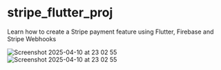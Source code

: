 # stripe_flutter_proj

Learn how to create a Stripe payment feature using Flutter, Firebase and Stripe Webhooks



![Screenshot 2025-04-10 at 23 02 55](https://github.com/user-attachments/assets/3f318a20-5b09-46cc-996a-b557c33d3433)
![Screenshot 2025-04-10 at 23 02 55](https://github.com/user-attachments/assets/f31d1126-c98f-4d71-bcec-47b071561ca3)
